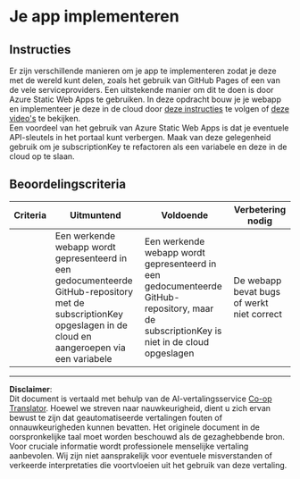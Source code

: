 <!--
CO_OP_TRANSLATOR_METADATA:
{
  "original_hash": "0ccdc1faa676a485c4c6ecbddb9f9067",
  "translation_date": "2025-08-27T22:59:34+00:00",
  "source_file": "3-transport/lessons/3-visualize-location-data/assignment.md",
  "language_code": "nl"
}
-->
# Je app implementeren

## Instructies

Er zijn verschillende manieren om je app te implementeren zodat je deze met de wereld kunt delen, zoals het gebruik van GitHub Pages of een van de vele serviceproviders. Een uitstekende manier om dit te doen is door Azure Static Web Apps te gebruiken. In deze opdracht bouw je je webapp en implementeer je deze in de cloud door [deze instructies](https://github.com/Azure/static-web-apps-cli) te volgen of [deze video's](https://www.youtube.com/watch?v=ADVGIXciYn8&list=PLlrxD0HtieHgMPeBaDQFx9yNuFxx6S1VG&index=3) te bekijken.  
Een voordeel van het gebruik van Azure Static Web Apps is dat je eventuele API-sleutels in het portaal kunt verbergen. Maak van deze gelegenheid gebruik om je subscriptionKey te refactoren als een variabele en deze in de cloud op te slaan.

## Beoordelingscriteria

| Criteria | Uitmuntend                                                                                                                             | Voldoende                                                                                                          | Verbetering nodig                                   |
| -------- | --------------------------------------------------------------------------------------------------------------------------------------- | ----------------------------------------------------------------------------------------------------------------- | -------------------------------------------------- |
|          | Een werkende webapp wordt gepresenteerd in een gedocumenteerde GitHub-repository met de subscriptionKey opgeslagen in de cloud en aangeroepen via een variabele | Een werkende webapp wordt gepresenteerd in een gedocumenteerde GitHub-repository, maar de subscriptionKey is niet in de cloud opgeslagen | De webapp bevat bugs of werkt niet correct         |

---

**Disclaimer**:  
Dit document is vertaald met behulp van de AI-vertalingsservice [Co-op Translator](https://github.com/Azure/co-op-translator). Hoewel we streven naar nauwkeurigheid, dient u zich ervan bewust te zijn dat geautomatiseerde vertalingen fouten of onnauwkeurigheden kunnen bevatten. Het originele document in de oorspronkelijke taal moet worden beschouwd als de gezaghebbende bron. Voor cruciale informatie wordt professionele menselijke vertaling aanbevolen. Wij zijn niet aansprakelijk voor eventuele misverstanden of verkeerde interpretaties die voortvloeien uit het gebruik van deze vertaling.